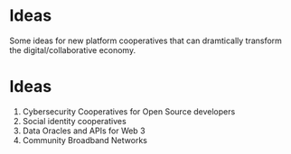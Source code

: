 # Ideas

Some ideas for new platform cooperatives that can dramtically transform the digital/collaborative economy. 

# Ideas

1. Cybersecurity Cooperatives for Open Source developers
2. Social identity cooperatives
3. Data Oracles and APIs for Web 3
4. Community Broadband Networks
